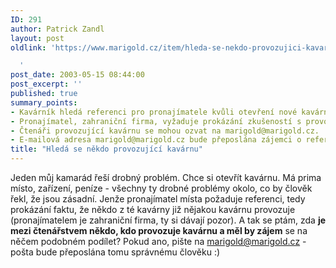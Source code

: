 ```yaml
---
ID: 291
author: Patrick Zandl
layout: post
oldlink: 'https://www.marigold.cz/item/hleda-se-nekdo-provozujici-kavarnu

  '
post_date: 2003-05-15 08:44:00
post_excerpt: ''
published: true
summary_points:
- Kavárník hledá referenci pro pronajímatele kvůli otevření nové kavárny.
- Pronajímatel, zahraniční firma, vyžaduje prokázání zkušeností s provozem kavárny.
- Čtenáři provozující kavárnu se mohou ozvat na marigold@marigold.cz.
- E-mailová adresa marigold@marigold.cz bude přeposlána zájemci o referenci.
title: "Hledá se někdo provozující kavárnu"
---
```


Jeden můj kamarád řeší drobný problém. Chce si otevřít kavárnu. Má prima místo, zařízení, peníze - všechny ty drobné problémy okolo, co by člověk řekl, že jsou zásadní. Jenže pronajímatel místa požaduje referenci, tedy prokázání faktu, že někdo z té kavárny již nějakou kavárnu provozuje (pronajímatelem je zahraniční firma, ty si dávají pozor). A tak se ptám, zda <STRONG>je mezi čtenářstvem někdo, kdo provozuje kavárnu a měl by zájem</STRONG> se na něčem podobném podílet? Pokud ano, pište na <A href="mailto:marigold@marigold.cz">marigold@marigold.cz</A> - pošta bude přeposlána tomu správnému člověku :)